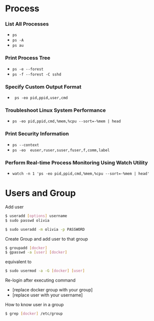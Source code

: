 # Process

### List All Processes
- `ps`
- `ps -A`
- `ps au`

### Print Process Tree
- `ps -e --forest`
- `ps -f --forest -C sshd`

### Specify Custom Output Format
- ` ps -eo pid,ppid,user,cmd`

### Troubleshoot Linux System Performance
- `ps -eo pid,ppid,cmd,%mem,%cpu --sort=-%mem | head`

### Print Security Information
- `ps --context`
- `ps -eo  euser,ruser,suser,fuser,f,comm,label`

### Perform Real-time Process Monitoring Using Watch Utility

- `watch -n 1 'ps -eo pid,ppid,cmd,%mem,%cpu --sort=-%mem | head'`
# Users and Group

Add user
```bash
$ useradd [options] username
$ sudo passwd olivia

$ sudo useradd -m olivia -p PASSWORD
```
Create Group and add user to that group
```bash
$ groupadd [docker] 
$ gpasswd -a [user] [docker] 
```
equivalent to
```bash
$ sudo usermod -a -G [docker] [user]
```
Re-login after executing command
- [replace docker group with your group]
- [replace user with your username]

How to know user in a group
```bash
$ grep [docker] /etc/group
```
